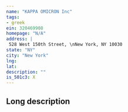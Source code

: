 ```yaml
---
name: "KAPPA OMICRON Inc"
tags:
- greek
ein: 320469908
homepage: "N/A"
address: |
 528 West 150th Street, \nNew York, NY 10030
state: "NY"
city: "New York"
lng: 
lat: 
description: ""
is_501c3: X
---
```


## Long description


